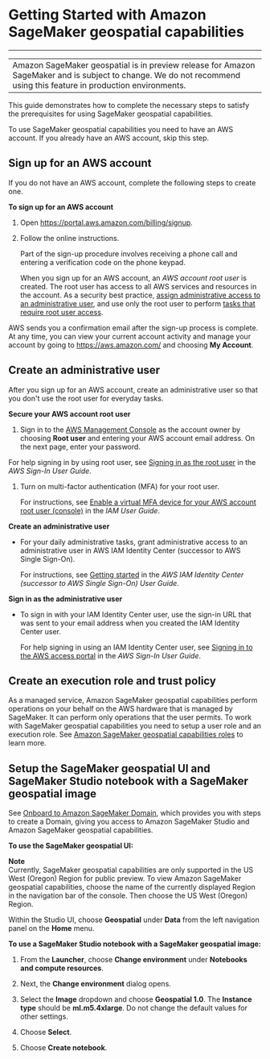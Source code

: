 # Getting Started with Amazon SageMaker geospatial capabilities<a name="geospatial-getting-started"></a>


****  

|  | 
| --- |
| Amazon SageMaker geospatial is in preview release for Amazon SageMaker and is subject to change\. We do not recommend using this feature in production environments\. | 

This guide demonstrates how to complete the necessary steps to satisfy the prerequisites for using SageMaker geospatial capabilities\.

To use SageMaker geospatial capabilities you need to have an AWS account\. If you already have an AWS account, skip this step\.

## Sign up for an AWS account<a name="sign-up-for-aws"></a>

If you do not have an AWS account, complete the following steps to create one\.

**To sign up for an AWS account**

1. Open [https://portal\.aws\.amazon\.com/billing/signup](https://portal.aws.amazon.com/billing/signup)\.

1. Follow the online instructions\.

   Part of the sign\-up procedure involves receiving a phone call and entering a verification code on the phone keypad\.

   When you sign up for an AWS account, an *AWS account root user* is created\. The root user has access to all AWS services and resources in the account\. As a security best practice, [assign administrative access to an administrative user](https://docs.aws.amazon.com/singlesignon/latest/userguide/getting-started.html), and use only the root user to perform [tasks that require root user access](https://docs.aws.amazon.com/accounts/latest/reference/root-user-tasks.html)\.

AWS sends you a confirmation email after the sign\-up process is complete\. At any time, you can view your current account activity and manage your account by going to [https://aws\.amazon\.com/](https://aws.amazon.com/) and choosing **My Account**\.

## Create an administrative user<a name="create-an-admin"></a>

After you sign up for an AWS account, create an administrative user so that you don't use the root user for everyday tasks\.

**Secure your AWS account root user**

1.  Sign in to the [AWS Management Console](https://console.aws.amazon.com/) as the account owner by choosing **Root user** and entering your AWS account email address\. On the next page, enter your password\.

   For help signing in by using root user, see [Signing in as the root user](https://docs.aws.amazon.com/signin/latest/userguide/console-sign-in-tutorials.html#introduction-to-root-user-sign-in-tutorial) in the *AWS Sign\-In User Guide*\.

1. Turn on multi\-factor authentication \(MFA\) for your root user\.

   For instructions, see [Enable a virtual MFA device for your AWS account root user \(console\)](https://docs.aws.amazon.com/IAM/latest/UserGuide/id_credentials_mfa_enable_virtual.html#enable-virt-mfa-for-root) in the *IAM User Guide*\.

**Create an administrative user**
+ For your daily administrative tasks, grant administrative access to an administrative user in AWS IAM Identity Center \(successor to AWS Single Sign\-On\)\.

  For instructions, see [Getting started](https://docs.aws.amazon.com/singlesignon/latest/userguide/getting-started.html) in the *AWS IAM Identity Center \(successor to AWS Single Sign\-On\) User Guide*\.

**Sign in as the administrative user**
+ To sign in with your IAM Identity Center user, use the sign\-in URL that was sent to your email address when you created the IAM Identity Center user\.

  For help signing in using an IAM Identity Center user, see [Signing in to the AWS access portal](https://docs.aws.amazon.com/signin/latest/userguide/iam-id-center-sign-in-tutorial.html) in the *AWS Sign\-In User Guide*\.

## Create an execution role and trust policy<a name="geospatial-role-setup"></a>

As a managed service, Amazon SageMaker geospatial capabilities perform operations on your behalf on the AWS hardware that is managed by SageMaker\. It can perform only operations that the user permits\. To work with SageMaker geospatial capabilities you need to setup a user role and an execution role\. See [Amazon SageMaker geospatial capabilities roles](https://docs.aws.amazon.com/sagemaker/latest/dg/sagemaker-geospatial-roles.html) to learn more\.

## Setup the SageMaker geospatial UI and SageMaker Studio notebook with a SageMaker geospatial image<a name="geospatial-sdk-console-setup"></a>

See [Onboard to Amazon SageMaker Domain](https://docs.aws.amazon.com/sagemaker/latest/dg/gs-studio-onboard.html), which provides you with steps to create a Domain, giving you access to Amazon SageMaker Studio and Amazon SageMaker geospatial capabilities\.

**To use the SageMaker geospatial UI:**

**Note**  
Currently, SageMaker geospatial capabilities are only supported in the US West \(Oregon\) Region for public preview\. To view Amazon SageMaker geospatial capabilities, choose the name of the currently displayed Region in the navigation bar of the console\. Then choose the US West \(Oregon\) Region\.

Within the Studio UI, choose **Geospatial** under **Data** from the left navigation panel on the **Home** menu\.

**To use a SageMaker Studio notebook with a SageMaker geospatial image:**

1. From the **Launcher**, choose **Change environment** under **Notebooks and compute resources**\.

1. Next, the **Change environment** dialog opens\.

1. Select the **Image** dropdown and choose **Geospatial 1\.0**\. The **Instance type** should be **ml\.m5\.4xlarge**\. Do not change the default values for other settings\.

1. Choose **Select**\.

1. Choose **Create notebook**\.